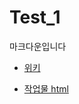 # Test_1

마크다운입니다
- [위키](https://codepen.io/danulee/pen/eYEEgdB?editors=1000)

- [작업물 html](https://danulee.github.io/Test_1/index.html)
